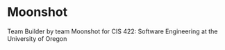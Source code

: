 # Moonshot
Team Builder by team Moonshot for CIS 422: Software Engineering at the University of Oregon
